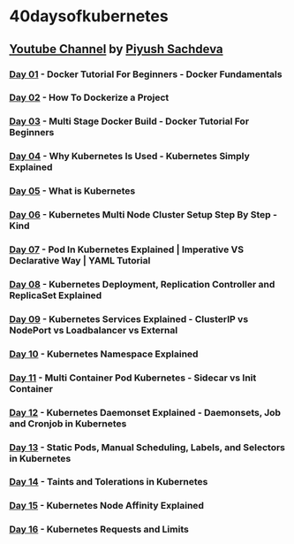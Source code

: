 # 40daysofkubernetes
[Youtube Channel](https://www.youtube.com/@TechTutorialswithPiyush) by [Piyush Sachdeva](https://linktr.ee/piyushsachdeva)
---

### [Day 01](https://github.com/sina14/40daysofkubernetes/tree/main/day01) - Docker Tutorial For Beginners - Docker Fundamentals
### [Day 02](https://github.com/sina14/40daysofkubernetes/tree/main/day02) - How To Dockerize a Project
### [Day 03](https://github.com/sina14/40daysofkubernetes/tree/main/day03) - Multi Stage Docker Build - Docker Tutorial For Beginners
### [Day 04](https://github.com/sina14/40daysofkubernetes/tree/main/day04) - Why Kubernetes Is Used - Kubernetes Simply Explained

### [Day 05](https://github.com/sina14/40daysofkubernetes/tree/main/day05) - What is Kubernetes
### [Day 06](https://github.com/sina14/40daysofkubernetes/tree/main/day06) - Kubernetes Multi Node Cluster Setup Step By Step - Kind
### [Day 07](https://github.com/sina14/40daysofkubernetes/tree/main/day07) - Pod In Kubernetes Explained | Imperative VS Declarative Way | YAML Tutorial
### [Day 08](https://github.com/sina14/40daysofkubernetes/tree/main/day08) - Kubernetes Deployment, Replication Controller and ReplicaSet Explained

### [Day 09](https://github.com/sina14/40daysofkubernetes/tree/main/day09) - Kubernetes Services Explained - ClusterIP vs NodePort vs Loadbalancer vs External
### [Day 10](https://github.com/sina14/40daysofkubernetes/tree/main/day10) - Kubernetes Namespace Explained
### [Day 11](https://github.com/sina14/40daysofkubernetes/tree/main/day11) - Multi Container Pod Kubernetes - Sidecar vs Init Container
### [Day 12](https://github.com/sina14/40daysofkubernetes/tree/main/day12) - Kubernetes Daemonset Explained - Daemonsets, Job and Cronjob in Kubernetes

### [Day 13](https://github.com/sina14/40daysofkubernetes/tree/main/day13) - Static Pods, Manual Scheduling, Labels, and Selectors in Kubernetes
### [Day 14](https://github.com/sina14/40daysofkubernetes/tree/main/day14) - Taints and Tolerations in Kubernetes
### [Day 15](https://github.com/sina14/40daysofkubernetes/tree/main/day15) - Kubernetes Node Affinity Explained
### [Day 16](https://github.com/sina14/40daysofkubernetes/tree/main/day16) - Kubernetes Requests and Limits

